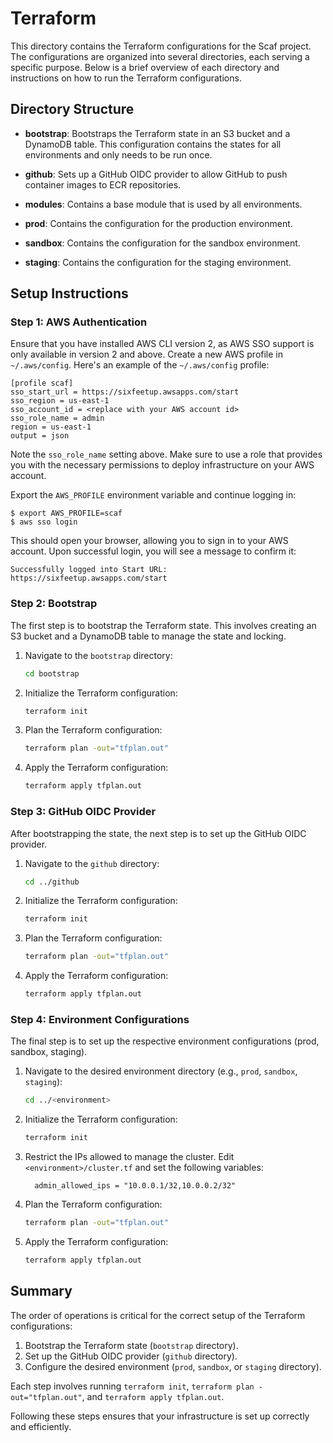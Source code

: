 # Terraform

This directory contains the Terraform configurations for the Scaf project. The
configurations are organized into several directories, each serving a specific
purpose. Below is a brief overview of each directory and instructions on how to
run the Terraform configurations.

## Directory Structure

- **bootstrap**: Bootstraps the Terraform state in an S3 bucket and a DynamoDB
  table. This configuration contains the states for all environments and only
  needs to be run once.

- **github**: Sets up a GitHub OIDC provider to allow GitHub to push container
  images to ECR repositories.

- **modules**: Contains a base module that is used by all environments.

- **prod**: Contains the configuration for the production environment.

- **sandbox**: Contains the configuration for the sandbox environment.

- **staging**: Contains the configuration for the staging environment.

## Setup Instructions

### Step 1: AWS Authentication

Ensure that you have installed AWS CLI version 2, as AWS SSO support is only
available in version 2 and above. Create a new AWS profile in `~/.aws/config`.
Here's an example of the `~/.aws/config` profile:

```
[profile scaf]
sso_start_url = https://sixfeetup.awsapps.com/start
sso_region = us-east-1
sso_account_id = <replace with your AWS account id>
sso_role_name = admin
region = us-east-1
output = json
```

Note the `sso_role_name` setting above. Make sure to use a role that provides
you with the necessary permissions to deploy infrastructure on your AWS account.

Export the `AWS_PROFILE` environment variable and continue logging in:

```
$ export AWS_PROFILE=scaf
$ aws sso login
```

This should open your browser, allowing you to sign in to your AWS account. Upon
successful login, you will see a message to confirm it:

```
Successfully logged into Start URL: https://sixfeetup.awsapps.com/start
```

### Step 2: Bootstrap

The first step is to bootstrap the Terraform state. This involves creating an S3
bucket and a DynamoDB table to manage the state and locking.

1. Navigate to the `bootstrap` directory:

   ```bash
   cd bootstrap
   ```

2. Initialize the Terraform configuration:

   ```bash
   terraform init
   ```

3. Plan the Terraform configuration:

   ```bash
   terraform plan -out="tfplan.out"
   ```

4. Apply the Terraform configuration:
   ```bash
   terraform apply tfplan.out
   ```

### Step 3: GitHub OIDC Provider

After bootstrapping the state, the next step is to set up the GitHub OIDC
provider.

1. Navigate to the `github` directory:

   ```bash
   cd ../github
   ```

2. Initialize the Terraform configuration:

   ```bash
   terraform init
   ```

3. Plan the Terraform configuration:

   ```bash
   terraform plan -out="tfplan.out"
   ```

4. Apply the Terraform configuration:
   ```bash
   terraform apply tfplan.out
   ```

### Step 4: Environment Configurations

The final step is to set up the respective environment configurations (prod,
sandbox, staging).

1. Navigate to the desired environment directory (e.g., `prod`, `sandbox`,
   `staging`):

   ```bash
   cd ../<environment>
   ```

2. Initialize the Terraform configuration:

   ```bash
   terraform init
   ```

3. Restrict the IPs allowed to manage the cluster. Edit
   `<environment>/cluster.tf` and set the following variables:

   ```
     admin_allowed_ips = "10.0.0.1/32,10.0.0.2/32"
   ```

4. Plan the Terraform configuration:

   ```bash
   terraform plan -out="tfplan.out"
   ```

5. Apply the Terraform configuration:
   ```bash
   terraform apply tfplan.out
   ```

## Summary

The order of operations is critical for the correct setup of the Terraform
configurations:

1. Bootstrap the Terraform state (`bootstrap` directory).
2. Set up the GitHub OIDC provider (`github` directory).
3. Configure the desired environment (`prod`, `sandbox`, or `staging` directory).

Each step involves running `terraform init`, `terraform plan -out="tfplan.out"`,
and `terraform apply tfplan.out`.

Following these steps ensures that your infrastructure is set up correctly and
efficiently.
